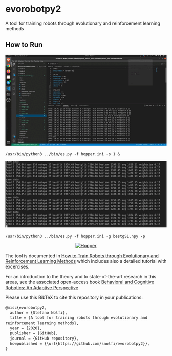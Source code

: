 # evorobotpy2
A tool for training robots through evolutionary and reinforcement learning methods

## How to Run

![](docs/2.gif)

`/usr/bin/python3 ../bin/es.py -f hopper.ini -s 1 &`

![fitting..](./docs/1.png)

`/usr/bin/python3 ../bin/es.py -f hopper.ini -g bestgS1.npy -p`


<div align="center">
  <a href="https://youtu.be/uEh5ZNIuGaI"><img src="https://img.youtube.com/vi/uEh5ZNIuGaI/0.jpg" alt="Hopper"></a>
</div>


The tool is documented in [How to Train Robots through Evolutionary and Reinforcement Learning Methods](https://bacrobotics.com/Chapter13.html) which includes also a detailed tutorial with excercises.

For an introduction to the theory and to state-of-the-art research in this areas, see the associated open-access book [Behavioral and Cognitive Robotics: An Adaptive Perspective](https://bacrobotics.com)

Please use this BibTeX to cite this repository in your publications:
```
@misc{evorobotpy2,
  author = {Stefano Nolfi},
  title = {A tool for training robots through evolutionary and reinforcement learning methods},
  year = {2020},
  publisher = {GitHub},
  journal = {GitHub repository},
  howpublished = {\url{https://github.com/snolfi/evorobotpy2}},
}
```
